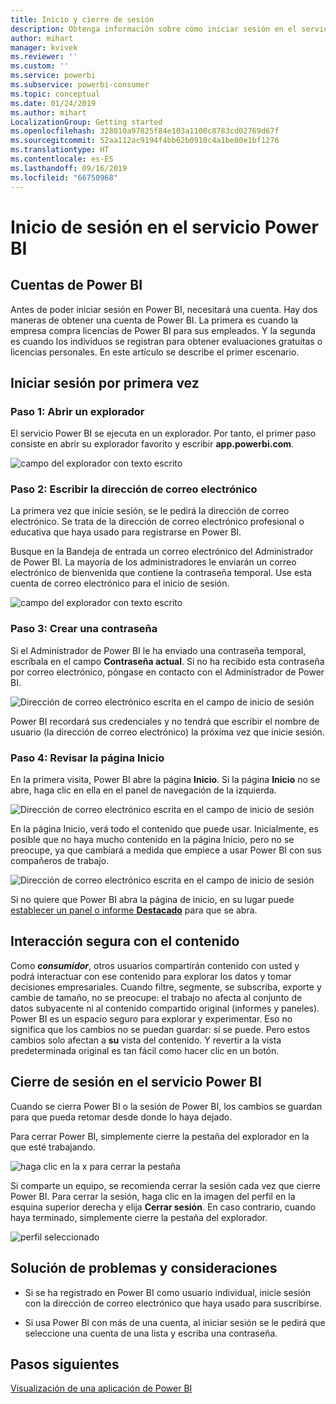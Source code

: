 ```yaml
---
title: Inicio y cierre de sesión
description: Obtenga información sobre cómo iniciar sesión en el servicio Power BI en la web y cómo cerrarla.
author: mihart
manager: kvivek
ms.reviewer: ''
ms.custom: ''
ms.service: powerbi
ms.subservice: powerbi-consumer
ms.topic: conceptual
ms.date: 01/24/2019
ms.author: mihart
LocalizationGroup: Getting started
ms.openlocfilehash: 328010a97825f84e103a1100c8783cd02769d67f
ms.sourcegitcommit: 52aa112ac9194f4bb62b0910c4a1be80e1bf1276
ms.translationtype: HT
ms.contentlocale: es-ES
ms.lasthandoff: 09/16/2019
ms.locfileid: "66750968"
---
```

# <a name="sign-in-to-power-bi-service"></a>Inicio de sesión en el servicio Power BI

## <a name="power-bi-accounts"></a>Cuentas de Power BI
Antes de poder iniciar sesión en Power BI, necesitará una cuenta. Hay dos maneras de obtener una cuenta de Power BI. La primera es cuando la empresa compra licencias de Power BI para sus empleados. Y la segunda es cuando los individuos se registran para obtener evaluaciones gratuitas o licencias personales. En este artículo se describe el primer escenario.

## <a name="sign-in-for-the-first-time"></a>Iniciar sesión por primera vez

### <a name="step-one-open-a-browser"></a>Paso 1: Abrir un explorador
El servicio Power BI se ejecuta en un explorador.  Por tanto, el primer paso consiste en abrir su explorador favorito y escribir **app.powerbi.com**.

![campo del explorador con texto escrito](media/end-user-sign-in/power-bi-sign-in.png)

### <a name="step-two-type-your-email-address"></a>Paso 2: Escribir la dirección de correo electrónico
La primera vez que inicie sesión, se le pedirá la dirección de correo electrónico.  Se trata de la dirección de correo electrónico profesional o educativa que haya usado para registrarse en Power BI.  

Busque en la Bandeja de entrada un correo electrónico del Administrador de Power BI. La mayoría de los administradores le enviarán un correo electrónico de bienvenida que contiene la contraseña temporal. Use esta cuenta de correo electrónico para el inicio de sesión. 

![campo del explorador con texto escrito](media/end-user-sign-in/power-bi-email2.png)


 
### <a name="step-three-create-a-new-password"></a>Paso 3: Crear una contraseña
Si el Administrador de Power BI le ha enviado una contraseña temporal, escríbala en el campo **Contraseña actual**. Si no ha recibido esta contraseña por correo electrónico, póngase en contacto con el Administrador de Power BI.

![Dirección de correo electrónico escrita en el campo de inicio de sesión](media/end-user-sign-in/power-bi-login2.png)

Power BI recordará sus credenciales y no tendrá que escribir el nombre de usuario (la dirección de correo electrónico) la próxima vez que inicie sesión. 

### <a name="step-four-review-your-home-page"></a>Paso 4: Revisar la página Inicio
En la primera visita, Power BI abre la página **Inicio**. Si la página **Inicio** no se abre, haga clic en ella en el panel de navegación de la izquierda. 

![Dirección de correo electrónico escrita en el campo de inicio de sesión](media/end-user-sign-in/power-bi-home-select.png)

En la página Inicio, verá todo el contenido que puede usar. Inicialmente, es posible que no haya mucho contenido en la página Inicio, pero no se preocupe, ya que cambiará a medida que empiece a usar Power BI con sus compañeros de trabajo. 

![Dirección de correo electrónico escrita en el campo de inicio de sesión](media/end-user-sign-in/power-bi-home2.png)

Si no quiere que Power BI abra la página de inicio, en su lugar puede [establecer un panel o informe **Destacado**](end-user-featured.md) para que se abra. 

## <a name="safely-interact-with-content"></a>Interacción segura con el contenido
Como ***consumidor***, otros usuarios compartirán contenido con usted y podrá interactuar con ese contenido para explorar los datos y tomar decisiones empresariales.  Cuando filtre, segmente, se subscriba, exporte y cambie de tamaño, no se preocupe: el trabajo no afecta al conjunto de datos subyacente ni al contenido compartido original (informes y paneles). Power BI es un espacio seguro para explorar y experimentar. Eso no significa que los cambios no se puedan guardar: sí se puede. Pero estos cambios solo afectan a **su** vista del contenido. Y revertir a la vista predeterminada original es tan fácil como hacer clic en un botón.

## <a name="sign-out-of-power-bi-service"></a>Cierre de sesión en el servicio Power BI
Cuando se cierra Power BI o la sesión de Power BI, los cambios se guardan para que pueda retomar desde donde lo haya dejado.

Para cerrar Power BI, simplemente cierre la pestaña del explorador en la que esté trabajando. 

![haga clic en la x para cerrar la pestaña](media/end-user-sign-in/power-bi-close.png) 

Si comparte un equipo, se recomienda cerrar la sesión cada vez que cierre Power BI.  Para cerrar la sesión, haga clic en la imagen del perfil en la esquina superior derecha y elija **Cerrar sesión**. En caso contrario, cuando haya terminado, simplemente cierre la pestaña del explorador.

![perfil seleccionado](media/end-user-sign-in/power-bi-sign-out.png) 

## <a name="troubleshooting-and-considerations"></a>Solución de problemas y consideraciones
- Si se ha registrado en Power BI como usuario individual, inicie sesión con la dirección de correo electrónico que haya usado para suscribirse.

- Si usa Power BI con más de una cuenta, al iniciar sesión se le pedirá que seleccione una cuenta de una lista y escriba una contraseña. 

## <a name="next-steps"></a>Pasos siguientes
[Visualización de una aplicación de Power BI](end-user-app-view.md)
